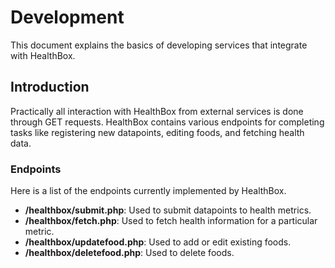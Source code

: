 # Development

This document explains the basics of developing services that integrate with HealthBox.


## Introduction

Practically all interaction with HealthBox from external services is done through GET requests. HealthBox contains various endpoints for completing tasks like registering new datapoints, editing foods, and fetching health data.

### Endpoints

Here is a list of the endpoints currently implemented by HealthBox.

- **/healthbox/submit.php**: Used to submit datapoints to health metrics.
- **/healthbox/fetch.php**: Used to fetch health information for a particular metric.
- **/healthbox/updatefood.php**: Used to add or edit existing foods.
- **/healthbox/deletefood.php**: Used to delete foods.

